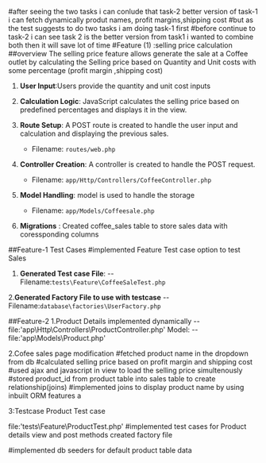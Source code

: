 #after seeing the two tasks i can conlude that task-2 better version of task-1 i can fetch dynamically produt names, profit margins,shipping cost
#but as the test suggests to do two tasks i am doing task-1 first
#before continue to task-2 i can see task 2 is the better version from task1 i wanted to combine both then it will save lot of time 
#Feature (1) :selling price calculation
##overview
The selling price feature allows generate the sale at a Coffee outlet by calculating the Selling price based on Quantity and Unit costs with some percentage (profit margin ,shipping cost)

1. **User Input**:Users provide the quantity and unit cost inputs
2. **Calculation Logic**: JavaScript calculates the selling price based on predefined percentages and displays it in the view.

3. **Route Setup**: A POST route is created to handle the user input and calculation and displaying the previous sales.

    - Filename: `routes/web.php`

4. **Controller Creation**: A controller is created to handle the POST request.

    - Filename: `app/Http/Controllers/CoffeeController.php`

5. **Model Handling**:  model is used to handle the storage

    - Filename: `app/Models/Coffeesale.php`
6. **Migrations** : Created coffee_sales table to store sales data with coressponding columns


##Feature-1 Test Cases 
#implemented Feature Test case option to test Sales 

1. **Generated Test case File**:
--Filename:`tests\Feature\CoffeeSaleTest.php`

2.**Generated Factory File to use with testcase**
--Filename:`database\factories\UserFactory.php`

##Feature-2
1.Product Details implemented dynamically 
--file:'app\Http\Controllers\ProductController.php'
Model:
--file:'app\Models\Product.php'

2.Cofee sales page modification
#fetched product name in the dropdown from db 
#calculated selling price based on profit margin and shipping cost
#used ajax and javascript in view to load the selling price simultenously
#stored product_id from product table into sales table to create relationship(joins)
#implemented joins to display product name by using inbuilt ORM features a


3:Testcase Product Test case

file:'tests\Feature\ProductTest.php'
#implemented test cases for Product details view and post methods created factory file

#implemented db seeders for default product table data